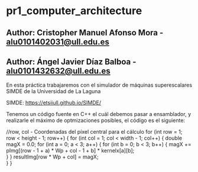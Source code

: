 # pr1_computer_architecture
## Author: Cristopher Manuel Afonso Mora - alu0101402031@ull.edu.es
## Author: Ángel Javier Díaz Balboa - alu0101432632@ull.edu.es

En esta práctica trabajaremos con el simulador de máquinas superescalares SIMDE de la Universidad de La Laguna

SIMDE: https://etsiiull.github.io/SIMDE/ 

Tenemos un código fuente en C++ el cuál debemos pasar a ensamblador, y realizarle el máximo de optmizaciones posibles, el código es el siguiente:

//row, col - Coordenadas del píxel central para el cálculo
for (int row = 1; row < height - 1; row++) {
    for (int col = 1; col < width - 1; col++) {
        double magX = 0.0;
        for (int a = 0; a < 3; a++) {
            for (int b = 0; b < 3; b++) {
                magX += pImg[(row - 1 + a) * Wp + col - 1 + b] * kernelx[a][b];   
            }
        }
        resultImg[row * Wp + col] = magX;  
   }
}
